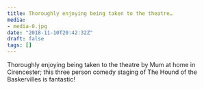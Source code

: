 ```yaml
---
title: Thoroughly enjoying being taken to the theatre…
media:
- media-0.jpg
date: "2018-11-10T20:42:32Z"
draft: false
tags: []
---
```

Thoroughly enjoying being taken to the theatre by Mum at home in Cirencester; this three person comedy staging of The Hound of the Baskervilles is fantastic\!
